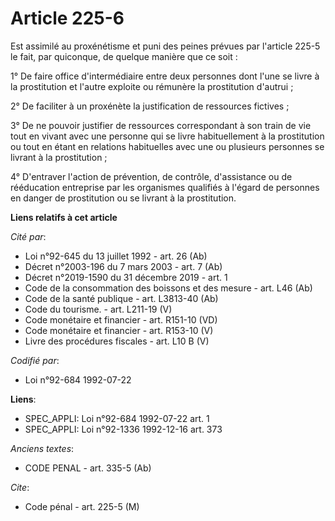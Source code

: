 # Article 225-6

Est assimilé au proxénétisme et puni des peines prévues par l'article 225-5 le fait, par quiconque, de quelque manière que ce
soit :

1° De faire office d'intermédiaire entre deux personnes dont l'une se livre à la prostitution et l'autre exploite ou rémunère
la prostitution d'autrui ;

2° De faciliter à un proxénète la justification de ressources fictives ;

3° De ne pouvoir justifier de ressources correspondant à son train de vie tout en vivant avec une personne qui se livre
habituellement à la prostitution ou tout en étant en relations habituelles avec une ou plusieurs personnes se livrant à la
prostitution ;

4° D'entraver l'action de prévention, de contrôle, d'assistance ou de rééducation entreprise par les organismes qualifiés à
l'égard de personnes en danger de prostitution ou se livrant à la prostitution.

**Liens relatifs à cet article**

_Cité par_:

  - Loi n°92-645 du 13 juillet 1992 - art. 26 (Ab)
  - Décret n°2003-196 du 7 mars 2003 - art. 7 (Ab)
  - Décret n°2019-1590 du 31 décembre 2019 - art. 1
  - Code de la consommation des boissons et des mesure - art. L46 (Ab)
  - Code de la santé publique - art. L3813-40 (Ab)
  - Code du tourisme. - art. L211-19 (V)
  - Code monétaire et financier - art. R151-10 (VD)
  - Code monétaire et financier - art. R153-10 (V)
  - Livre des procédures fiscales - art. L10 B (V)

_Codifié par_:

  - Loi n°92-684 1992-07-22

**Liens**:

  - SPEC_APPLI: Loi n°92-684 1992-07-22 art. 1
  - SPEC_APPLI: Loi n°92-1336 1992-12-16 art. 373

_Anciens textes_:

  - CODE PENAL - art. 335-5 (Ab)

_Cite_:

  - Code pénal - art. 225-5 (M)
